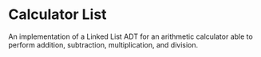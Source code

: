 # Calculator List

An implementation of a Linked List ADT for an arithmetic calculator able to perform addition, subtraction, multiplication, and division.
